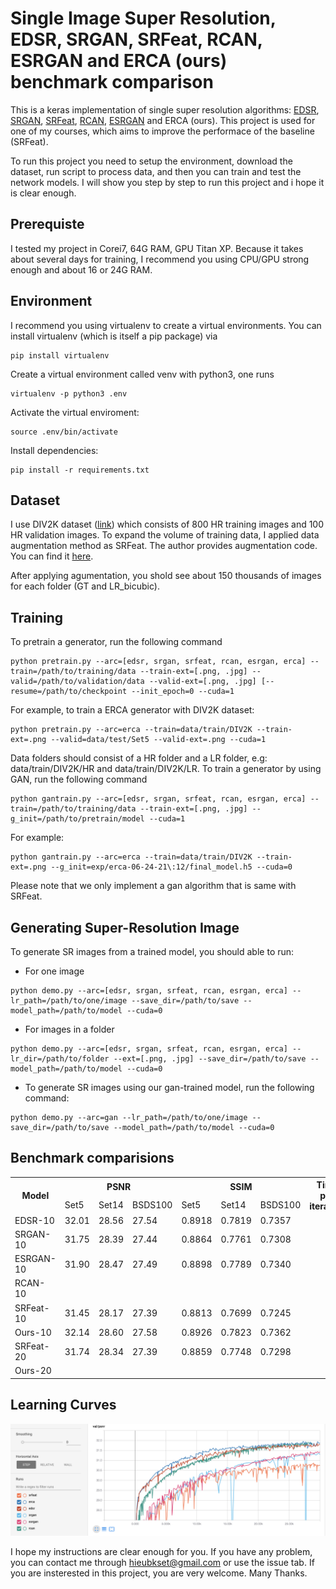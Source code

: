 # Single Image Super Resolution, EDSR, SRGAN, SRFeat, RCAN, ESRGAN and ERCA (ours) benchmark comparison

This is a keras implementation of single super resolution algorithms: [EDSR](https://arxiv.org/abs/1707.02921), [SRGAN](https://arxiv.org/abs/1609.04802), [SRFeat](http://openaccess.thecvf.com/content_ECCV_2018/papers/Seong-Jin_Park_SRFeat_Single_Image_ECCV_2018_paper.pdf), [RCAN](https://arxiv.org/abs/1807.02758), [ESRGAN](http://openaccess.thecvf.com/content_ECCVW_2018/papers/11133/Wang_ESRGAN_Enhanced_Super-Resolution_Generative_Adversarial_Networks_ECCVW_2018_paper.pdf) and ERCA (ours). This project is used for one of my courses, which aims to improve the performace of the baseline (SRFeat). 

To run this project you need to setup the environment, download the dataset, run script to process data, and then you can train and test the network models. I will show you step by step to run this project and i hope it is clear enough.

## Prerequiste
I tested my project in Corei7, 64G RAM, GPU Titan XP. Because it takes about several days for training, I recommend you using CPU/GPU strong enough and about 16 or 24G RAM.

## Environment
I recommend you using virtualenv to create a virtual environments. You can install virtualenv (which is itself a pip package) via
```
pip install virtualenv
```
Create a virtual environment called venv with python3, one runs
```
virtualenv -p python3 .env
```
Activate the virtual enviroment:
```
source .env/bin/activate
```
Install dependencies:
```
pip install -r requirements.txt
```
## Dataset
I use DIV2K dataset ([link](https://data.vision.ee.ethz.ch/cvl/DIV2K/)) which consists of 800 HR training images and 100 HR validation images. To expand the volume of training data, I applied data augmentation method as SRFeat. The author provides augmentation code. You can find it [here](https://github.com/HyeongseokSon1/SRFeat/tree/master/data_augmentation).

After applying agumentation, you shold see about 150 thousands of images for each folder (GT and LR_bicubic). 
## Training
To pretrain a generator, run the following command
```
python pretrain.py --arc=[edsr, srgan, srfeat, rcan, esrgan, erca] --train=/path/to/training/data --train-ext=[.png, .jpg] --valid=/path/to/validation/data --valid-ext=[.png, .jpg] [--resume=/path/to/checkpoint --init_epoch=0 --cuda=1
```
For example, to train a ERCA generator with DIV2K dataset:
```
python pretrain.py --arc=erca --train=data/train/DIV2K --train-ext=.png --valid=data/test/Set5 --valid-ext=.png --cuda=1
```
Data folders should consist of a HR folder and a LR folder, e.g: data/train/DIV2K/HR and data/train/DIV2K/LR.
To train a generator by using GAN, run the following command
```
python gantrain.py --arc=[edsr, srgan, srfeat, rcan, esrgan, erca] --train=/path/to/training/data --train-ext=[.png, .jpg] --g_init=/path/to/pretrain/model --cuda=1
```
For example:
```
python gantrain.py --arc=erca --train=data/train/DIV2K --train-ext=.png --g_init=exp/erca-06-24-21\:12/final_model.h5 --cuda=0
```
Please note that we only implement a gan algorithm that is same with SRFeat. 
## Generating Super-Resolution Image
To generate SR images from a trained model, you should able to run:
- For one image
```
python demo.py --arc=[edsr, srgan, srfeat, rcan, esrgan, erca] --lr_path=/path/to/one/image --save_dir=/path/to/save --model_path=/path/to/model --cuda=0
```
- For images in a folder
```
python demo.py --arc=[edsr, srgan, srfeat, rcan, esrgan, erca] --lr_dir=/path/to/folder --ext=[.png, .jpg] --save_dir=/path/to/save --model_path=/path/to/model --cuda=0
```
- To generate SR images using our gan-trained model, run the following command:
```
python demo.py --arc=gan --lr_path=/path/to/one/image --save_dir=/path/to/save --model_path=/path/to/model --cuda=0
```
## Benchmark comparisions

<table>
  <tr>
    <th colspan="2" rowspan="2">Model</th>
    <th colspan="3">PSNR</th>
    <th colspan="3">SSIM</th>
    <th rowspan="2">Time per iteration</th>
    <th rowspan="2">Time per epoch</th>
  </tr>
  <tr>
    <td>Set5</td>
    <td>Set14</td>
    <td>BSDS100</td>
    <td>Set5</td>
    <td>Set14</td>
    <td>BSDS100</td>
  </tr>
  <tr>
    <td colspan="2">EDSR-10</td>
    <td>32.01</td>
    <td>28.56</td>
    <td>27.54</td>
    <td>0.8918</td>
    <td>0.7819</td>
    <td>0.7357</td>
    <td></td>
    <td></td>
  </tr>
  <tr>
    <td colspan="2">SRGAN-10</td>
    <td>31.75</td>
    <td>28.39</td>
    <td>27.44</td>
    <td>0.8864</td>
    <td>0.7761</td>
    <td>0.7308</td>
    <td></td>
    <td></td>
  </tr>
  <tr>
    <td colspan="2">ESRGAN-10</td>
    <td>31.90</td>
    <td>28.47</td>
    <td>27.49</td>
    <td>0.8898</td>
    <td>0.7789</td>
    <td>0.7340</td>
    <td></td>
    <td></td>
  </tr>
  <tr>
    <td colspan="2">RCAN-10</td>
    <td></td>
    <td></td>
    <td></td>
    <td></td>
    <td></td>
    <td></td>
    <td></td>
    <td></td>
  </tr>
  <tr>
    <td colspan="2">SRFeat-10</td>
    <td>31.45</td>
    <td>28.17</td>
    <td>27.39</td>
    <td>0.8813</td>
    <td>0.7699</td>
    <td>0.7245</td>
    <td></td>
    <td></td>
  </tr>
  <tr>
    <td colspan="2">Ours-10</td>
    <td>32.14</td>
    <td>28.60</td>
    <td>27.58</td>
    <td>0.8926</td>
    <td>0.7823</td>
    <td>0.7362</td>
    <td></td>
    <td></td>
  </tr>
  <tr>
    <td colspan="2">SRFeat-20</td>
    <td>31.74</td>
    <td>28.34</td>
    <td>27.39</td>
    <td>0.8859</td>
    <td>0.7748</td>
    <td>0.7298</td>
    <td></td>
    <td></td>
  </tr>
  <tr>
    <td colspan="2">Ours-20</td>
    <td></td>
    <td></td>
    <td></td>
    <td></td>
    <td></td>
    <td></td>
    <td></td>
    <td></td>
  </tr>
</table>


## Learning Curves
![](/figs/learning_curves.png)

I hope my instructions are clear enough for you. If you have any problem, you can contact me through hieubkset@gmail.com or use the issue tab. If you are insterested in this project, you are very welcome. Many Thanks.
